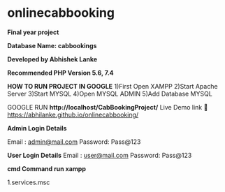 # onlinecabbooking
**Final year project**

**Database Name: cabbookings**

**Developed by Abhishek Lanke**



**Recommended PHP Version 5.6, 7.4**

**HOW TO RUN PROJECT IN GOOGLE**
1)First Open XAMPP
2)Start Apache Server
3)Start MYSQL
4)Open MYSQL ADMIN
5)Add Database MYSQL

GOOGLE RUN
**http://localhost/CabBookingProject/**
Live Demo link 🔗 
https://abhilanke.github.io/onlinecabbooking/

**Admin Login Details**

Email	: admin@mail.com
Password: Pass@123

**User Login Details**
Email	: user@mail.com
Password: Pass@123

**cmd Command run xampp**

1.services.msc

